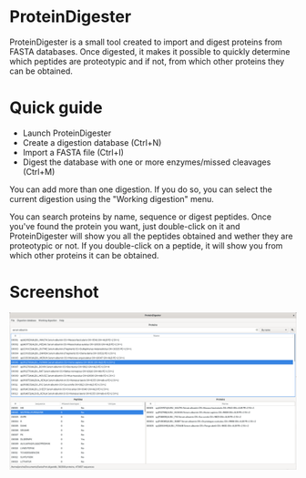 # ProteinDigester
ProteinDigester is a small tool created to import and digest proteins from FASTA databases. Once digested, it makes it possible to quickly determine which peptides are proteotypic and if not, from which other proteins they can be obtained.
# Quick guide
- Launch ProteinDigester
- Create a digestion database (Ctrl+N)
- Import a FASTA file (Ctrl+I)
- Digest the database with one or more enzymes/missed cleavages (Ctrl+M)

You can add more than one digestion. If you do so, you can select the current digestion using the "Working digestion" menu.

You can search proteins by name, sequence or digest peptides. Once you've found the protein you want, just double-click on it and ProteinDigester will show you all the peptides obtained and wether they are proteotypic or not. If you double-click on a peptide, it will show you from which other proteins it can be obtained.
# Screenshot
![alt text](https://github.com/jenche/ProteinDigester/blob/master/snapshots/snapshot01.png)
